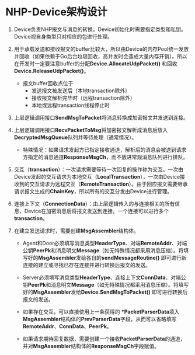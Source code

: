 # NHP-Device架构设计

1. Device负责NHP报文与消息的转换。Device初始化时需要指定类型和私钥。Device视自身类型只对相应的包进行处理。

2. 用于承载发送和接收报文的buffer比较大，所以由Device的内存Pool统一发放并回收（如果依赖于Go后台垃圾回收，高并发时会造成大量内存开销）。所以在开发时一定要注意buffer的分配**Device.AllocateUdpPacket\(\)** 和回收**Device.ReleaseUdpPacket\(\)**。

   - 报文buffer回收点位于
     - 发送报文被发送后（本地transaction除外）
     - 接收报文解析完毕时（远程transaction除外）
     - 本地或远程transaction线程停止时

3. 上层逻辑调用接口**SendMsgToPacket**将消息转换成加密报文并发送到连接。

4. 上层逻辑调用接口**RecvPacketToMsg**将加密报文解析成消息后放入**DecryptedMsgQueue**队列并等待处理（通常情况）。

   - 特殊情况：如果请求发起方已指定接收通道，解析后的消息会被送到请求方指定的消息通道**ResponseMsgCh**，而不放进常规消息队列进行排队。

5. 交互（**transaction**）：一次请求需要等待一次回复的操作称为交互。一次由Device发起的交互请求为本地交互（**LocalTransaction**），一次由Device接收到的交互请求为远程交互（**RemoteTransaction**）。由于回应报文需要继承请求报文生成的**ChainKey**，所以所有的交互分发由Device进行管理。

6. 连接上下文（**ConnectionData**）：由上层逻辑传入的与连接相关的所有信息，Device在加密消息后将报文发送到连接。一个连接可以进行多个**transaction**。

7. 在建立发送请求时，需要创建**MsgAssembler**结构体。

   - Agent和Door必须填写消息类型**HeaderType**、对端**RemoteAddr**、对端公钥**PeerPk**和消息明文**Message**（如无特殊情况都采用消息压缩）。将填写好的**MsgAssembler**发给各自的**sendMessageRoutine\(\)** 即可进行新连接的建立或寻找已存在连接并进行转换后报文的发送。

   - Server必须填写消息类型**HeaderType**、连接上下文**ConnData**、对端公钥**PeerPk**和消息明文**Message**（如无特殊情况都采用消息压缩）。将填写好的**MsgAssembler**发给**Device.SendMsgToPacket\(\)** 即可进行转换后报文的发送。

   - 如果存在交互，可以直接使用上一条获得的 **\*PacketParserData**填入**MsgAssembler**结构体的**PrevParserData**字段，从而可以省略填写**RemoteAddr**、**ConnData**、**PeerPk**。

   - 如果请求期待回复数据，需要创建一个接收**PacketParserData**的通道，并对**MsgAssembler**结构体的**ResponseMsgCh**字段赋值。
